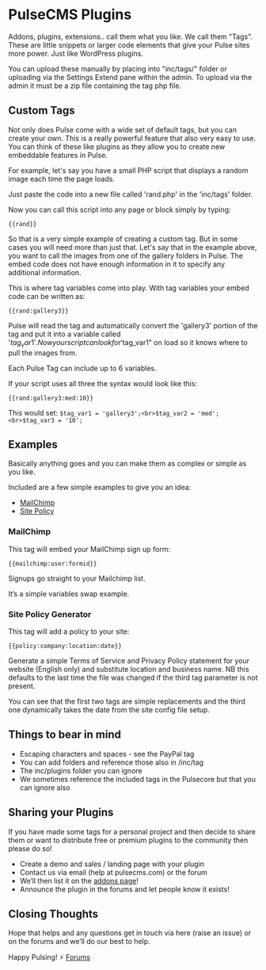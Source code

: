 # PulseCMS Plugins

Addons, plugins, extensions.. call them what you like. We call them "Tags". These are little snippets or larger code elements that give your Pulse sites more power. Just like WordPress plugins.

You can upload these manually by placing into "inc/tags/" folder or uploading via the Settings Extend pane within the admin. To upload via the admin it must be a zip file containing the tag php file.

## Custom Tags

Not only does Pulse come with a wide set of default tags, but you can create your own. This is a really powerful feature that also very easy to use. You can think of these like plugins as they allow you to create new embeddable features in Pulse.

For example, let's say you have a small PHP script that displays a random image each time the page loads. 

Just paste the code into a new file called 'rand.php' in the 'inc/tags' folder. 

Now you can call this script into any page or block simply by typing:

```{{rand}}```

So that is a very simple example of creating a custom tag. But in some cases you will need more than just that. Let's say that in the example above, you want to call the images from one of the gallery folders in Pulse. The embed code does not have enough information in it to specify any additional information. 

This is where tag variables come into play. With tag variables your embed code can be written as:

```{{rand:gallery3}}```

Pulse will read the tag and automatically convert the 'gallery3' portion of the tag and put it into a variable called '$tag_var1'. Now your script can look for '$tag_var1" on load so it knows where to pull the images from.

Each Pulse Tag can include up to 6 variables. 

If your script uses all three the syntax would look like this:

```{{rand:gallery3:med:10}}```

This would set:
```$tag_var1 = 'gallery3';<br>$tag_var2 = 'med';<br>$tag_var3 = '10';```

## Examples

Basically anything goes and you can make them as complex or simple as you like. 

Included are a few simple examples to give you an idea:

- [MailChimp](examples/mailchimp.php)
- [Site Policy](examples/policy.php)

### MailChimp

This tag will embed your MailChimp sign up form:

```{{mailchimp:user:formid}}```

Signups go straight to your Mailchimp list.

It’s a simple variables swap example.

### Site Policy Generator

This tag will add a policy to your site:

```{{policy:company:location:date}}```

Generate a simple Terms of Service and Privacy Policy statement for your website (English only) and substitute location and business name. NB this defaults to the last time the file was changed if the third tag parameter is not present.

You can see that the first two tags are simple replacements and the third one dynamically takes the date from the site config file setup.

## Things to bear in mind

- Escaping characters and spaces - see the PayPal tag
- You can add folders and reference those also in /inc/tag
- The inc/plugins folder you can ignore 
- We sometimes reference the included tags in the Pulsecore but that you can ignore also

## Sharing your Plugins

If you have made some tags for a personal project and then decide to share them or want to distribute free or premium plugins to the community then please do so! 

- Create a demo and sales / landing page with your plugin
- Contact us via email (help at pulsecms.com) or the forum 
- We’ll then list it on the [addons page](https://www.pulsecms.com/addons.php)!
- Announce the plugin in the forums and let people know it exists! 

## Closing Thoughts

Hope that helps and any questions get in touch via here (raise an issue) or on the forums and we’ll do our best to help.

Happy Pulsing! ⚡️
[Forums](https://forums.pulsecms.com)
